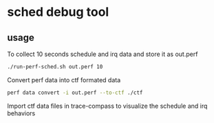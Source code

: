 # sched debug tool

## usage
To collect 10 seconds schedule and irq data and store it as out.perf
```bash
./run-perf-sched.sh out.perf 10
```

Convert perf data into ctf formated data
```bash
perf data convert -i out.perf --to-ctf ./ctf
```

Import ctf data files in trace-compass to visualize the schedule and irq behaviors
